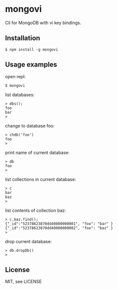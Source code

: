 # mongovi

Cli for MongoDB with vi key bindings.

## Installation

    $ npm install -g mongovi

## Usage examples

open repl:

    $ mongovi

list databases:

    > dbs();
    foo
    bar
    > 

change to database foo:

    > chdb('foo')
    foo
    > 

print name of current database:

    > db
    foo
    > 

list collections in current database:

    > c
    bar
    baz
    > 

list contents of collection baz:

    > c.baz.find();
    {"_id":"52378623870dd40000000001", "foo": "bar" }
    {"_id":"52378623870dd40000000002", "foo": "baz" }
    > 

drop current database:

    > db.dropDb()
    > 

## License

MIT, see LICENSE
